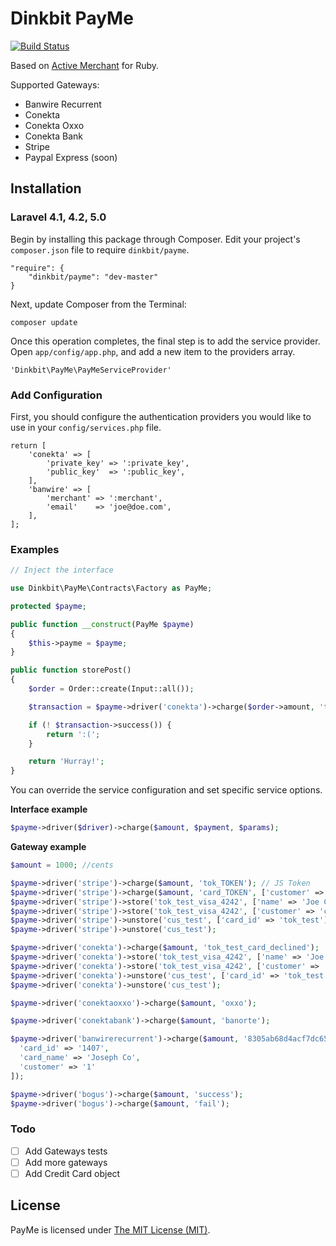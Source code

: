 # Dinkbit PayMe

[![Build Status](https://img.shields.io/travis/dinkbit/payme.svg?style=flat-square)](https://travis-ci.org/dinkbit/payme)

Based on [Active Merchant](http://github.com/Shopify/active_merchant) for Ruby.

Supported Gateways:
* Banwire Recurrent
* Conekta
* Conekta Oxxo
* Conekta Bank
* Stripe
* Paypal Express (soon)

## Installation

### Laravel 4.1, 4.2, 5.0

Begin by installing this package through Composer. Edit your project's `composer.json` file to require `dinkbit/payme`.

	"require": {
		"dinkbit/payme": "dev-master"
	}

Next, update Composer from the Terminal:

    composer update

Once this operation completes, the final step is to add the service provider. Open `app/config/app.php`, and add a new item to the providers array.

    'Dinkbit\PayMe\PayMeServiceProvider'

### Add Configuration

First, you should configure the authentication providers you would like to use in your `config/services.php` file.

	return [
		'conekta' => [
			'private_key' => ':private_key',
			'public_key'  => ':public_key',
		],
		'banwire' => [
			'merchant' => ':merchant',
			'email'    => 'joe@doe.com',
		],
	];

### Examples

```php
// Inject the interface

use Dinkbit\PayMe\Contracts\Factory as PayMe;

protected $payme;

public function __construct(PayMe $payme)
{
    $this->payme = $payme;
}

public function storePost()
{
    $order = Order::create(Input::all());

    $transaction = $payme->driver('conekta')->charge($order->amount, 'tok_test');

    if (! $transaction->success()) {
    	return ':(';
    }

    return 'Hurray!';
}

```

You can override the service configuration and set specific service options.

**Interface example**

```php
$payme->driver($driver)->charge($amount, $payment, $params);

```

**Gateway example**

```php
$amount = 1000; //cents

$payme->driver('stripe')->charge($amount, 'tok_TOKEN'); // JS Token
$payme->driver('stripe')->charge($amount, 'card_TOKEN', ['customer' => 'cus_TOKEN']);
$payme->driver('stripe')->store('tok_test_visa_4242', ['name' => 'Joe Co', 'email' => 'store.guy@example.com']);
$payme->driver('stripe')->store('tok_test_visa_4242', ['customer' => 'cus_test']);
$payme->driver('stripe')->unstore('cus_test', ['card_id' => 'tok_test']);
$payme->driver('stripe')->unstore('cus_test');

$payme->driver('conekta')->charge($amount, 'tok_test_card_declined');
$payme->driver('conekta')->store('tok_test_visa_4242', ['name' => 'Joe Co', 'email' => 'store.guy@example.com']);
$payme->driver('conekta')->store('tok_test_visa_4242', ['customer' => 'cus_test']);
$payme->driver('conekta')->unstore('cus_test', ['card_id' => 'tok_test']);
$payme->driver('conekta')->unstore('cus_test');

$payme->driver('conektaoxxo')->charge($amount, 'oxxo');

$payme->driver('conektabank')->charge($amount, 'banorte');

$payme->driver('banwirerecurrent')->charge($amount, '8305ab68d4acf7dc650364d3f31a7318', [
  'card_id' => '1407',
  'card_name' => 'Joseph Co',
  'customer' => '1'
]);

$payme->driver('bogus')->charge($amount, 'success');
$payme->driver('bogus')->charge($amount, 'fail');

```

### Todo

- [ ] Add Gateways tests
- [ ] Add more gateways
- [ ] Add Credit Card object

## License

PayMe is licensed under [The MIT License (MIT)](LICENSE).

